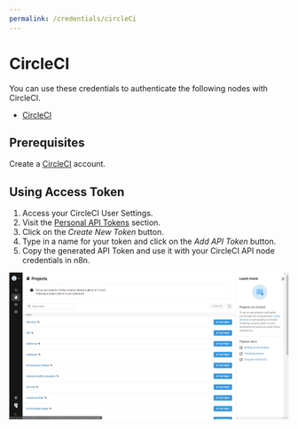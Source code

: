 ```yaml
---
permalink: /credentials/circleCi
---
```


# CircleCI

You can use these credentials to authenticate the following nodes with CircleCI.
- [CircleCI](../../nodes-library/nodes/CircleCI/README.md)


## Prerequisites

Create a [CircleCI](https://circleci.com/) account. 

## Using Access Token

1. Access your CircleCI User Settings.
2. Visit the [Personal API Tokens](https://app.circleci.com/settings/user/tokens) section.
3. Click on the *Create New Token* button.
4. Type in a name for your token and click on the *Add API Token* button.
5. Copy the generated API Token and use it with your CircleCI API node credentials in n8n.

![Getting CircleCI credentials](./using-access-token.gif)
